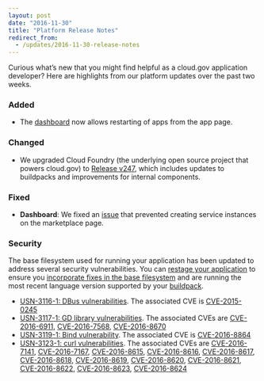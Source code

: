 ```yaml
---
layout: post
date: "2016-11-30"
title: "Platform Release Notes"
redirect_from:
  - /updates/2016-11-30-release-notes
---
```


Curious what’s new that you might find helpful as a cloud.gov application developer? Here are highlights from our platform updates over the past two weeks.
<!--more-->

### Added
- The [dashboard](https://dashboard.fr.cloud.gov) now allows restarting of apps from the app page.

### Changed
- We upgraded Cloud Foundry (the underlying open source project that powers cloud.gov) to [Release v247](https://github.com/cloudfoundry/cf-release/releases/tag/v247), which includes updates to buildpacks and improvements for internal components. 

### Fixed
- **Dashboard**: We fixed an [issue](https://github.com/18F/cg-dashboard/issues/672) that prevented creating service instances on the marketplace page.

### Security
The base filesystem used for running your application has been updated to address several security vulnerabilities. You can [restage your application](http://cli.cloudfoundry.org/en-US/cf/restage.html) to ensure you [incorporate fixes in the base filesystem](https://docs.cloudfoundry.org/devguide/deploy-apps/stacks.html#cli-commands) and are running the most recent language version supported by your [buildpack](https://docs.cloudfoundry.org/buildpacks/).

- [USN-3116-1: DBus vulnerabilities](https://www.ubuntu.com/usn/usn-3116-1/). The associated CVE is [CVE-2015-0245](https://people.canonical.com/~ubuntu-security/cve/2015/CVE-2015-0245)
- [USN-3117-1: GD library vulnerabilities](https://www.ubuntu.com/usn/usn-3117-1/). The associated CVEs are [CVE-2016-6911](https://people.canonical.com/~ubuntu-security/cve/2016/CVE-2016-6911), [CVE-2016-7568](https://people.canonical.com/~ubuntu-security/cve/2016/CVE-2016-7568), [CVE-2016-8670](https://people.canonical.com/~ubuntu-security/cve/2016/CVE-2016-8670)
- [USN-3119-1: Bind vulnerability](https://www.ubuntu.com/usn/usn-3119-1/). The associated CVE is [CVE-2016-8864](https://people.canonical.com/~ubuntu-security/cve/2016/CVE-2016-8864)
- [USN-3123-1: curl vulnerabilities](https://www.ubuntu.com/usn/usn-3123-1/). The associated CVEs are [CVE-2016-7141](https://people.canonical.com/~ubuntu-security/cve/2016/CVE-2016-7141), [CVE-2016-7167](https://people.canonical.com/~ubuntu-security/cve/2016/CVE-2016-7167), [CVE-2016-8615](https://people.canonical.com/~ubuntu-security/cve/2016/CVE-2016-8615), [CVE-2016-8616](https://people.canonical.com/~ubuntu-security/cve/2016/CVE-2016-8616), [CVE-2016-8617](https://people.canonical.com/~ubuntu-security/cve/2016/CVE-2016-8617), [CVE-2016-8618](https://people.canonical.com/~ubuntu-security/cve/2016/CVE-2016-8618), [CVE-2016-8619](https://people.canonical.com/~ubuntu-security/cve/2016/CVE-2016-8619), [CVE-2016-8620](https://people.canonical.com/~ubuntu-security/cve/2016/CVE-2016-8620), [CVE-2016-8621](https://people.canonical.com/~ubuntu-security/cve/2016/CVE-2016-8621), [CVE-2016-8622](https://people.canonical.com/~ubuntu-security/cve/2016/CVE-2016-8622), [CVE-2016-8623](https://people.canonical.com/~ubuntu-security/cve/2016/CVE-2016-8623), [CVE-2016-8624](https://people.canonical.com/~ubuntu-security/cve/2016/CVE-2016-8624)
